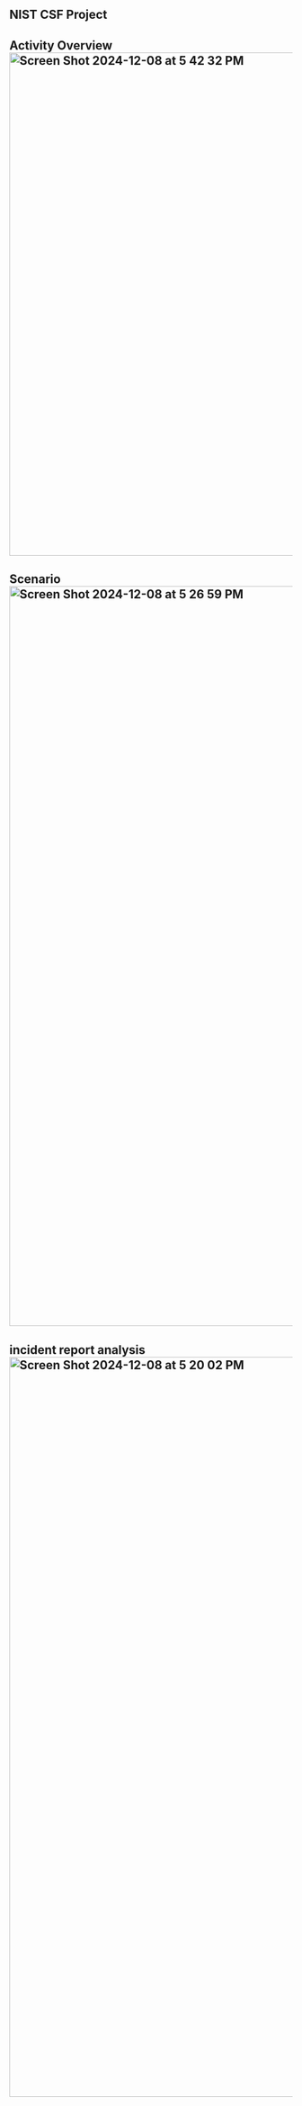 <h2> NIST CSF Project
<h2> Activity Overview
<img width="895" alt="Screen Shot 2024-12-08 at 5 42 32 PM" src="https://github.com/user-attachments/assets/4a7e8a34-3065-45a8-95ab-dea7b3cf02f1">
<h2> Scenario
<img width="1316" alt="Screen Shot 2024-12-08 at 5 26 59 PM" src="https://github.com/user-attachments/assets/412ec6c8-77a2-42cb-a1e2-f956c497b17a">
<h2> incident report analysis
<img width="1316" alt="Screen Shot 2024-12-08 at 5 20 02 PM" src="https://github.com/user-attachments/assets/1ec1edf8-0dcf-4be3-9741-eec7195ce8ec">
